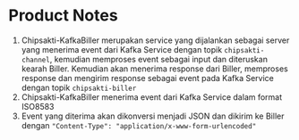 # Product Notes
1. Chipsakti-KafkaBiller merupakan service yang dijalankan sebagai server yang menerima event dari Kafka Service dengan topik ```chipsakti-channel```, kemudian memproses event sebagai input dan diteruskan kearah Biller. Kemudian akan menerima response dari Biller, memproses response dan mengirim response sebagai event pada Kafka Service dengan topik ```chipsakti-biller```
2. Chipsakti-KafkaBiller menerima event dari Kafka Service dalam format ISO8583
3. Event yang diterima akan dikonversi menjadi JSON dan dikirim ke Biller dengan ```"Content-Type": "application/x-www-form-urlencoded"```